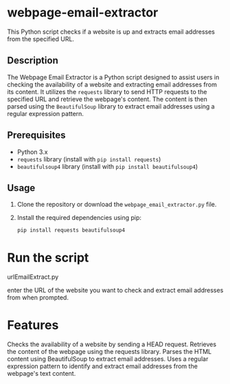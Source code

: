 # webpage-email-extractor
This Python script checks if a website is up and extracts email addresses from the specified URL.

## Description
The Webpage Email Extractor is a Python script designed to assist users in checking the availability of a website and extracting email addresses from its content. It utilizes the `requests` library to send HTTP requests to the specified URL and retrieve the webpage's content. The content is then parsed using the `BeautifulSoup` library to extract email addresses using a regular expression pattern.

## Prerequisites

- Python 3.x
- `requests` library (install with `pip install requests`)
- `beautifulsoup4` library (install with `pip install beautifulsoup4`)

## Usage

1. Clone the repository or download the `webpage_email_extractor.py` file.
2. Install the required dependencies using pip:

   ```bash
   pip install requests beautifulsoup4

 # Run the script
urlEmailExtract.py

enter the URL of the website you want to check and extract email addresses from when prompted.

# Features
Checks the availability of a website by sending a HEAD request.
Retrieves the content of the webpage using the requests library.
Parses the HTML content using BeautifulSoup to extract email addresses.
Uses a regular expression pattern to identify and extract email addresses from the webpage's text content.


